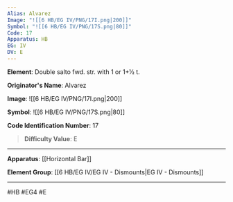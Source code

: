 ```yaml
---
Alias: Alvarez
Image: "![[6 HB/EG IV/PNG/17I.png|200]]"
Symbol: "![[6 HB/EG IV/PNG/17S.png|80]]"
Code: 17
Apparatus: HB
EG: IV
DV: E
---
```

**Element**: Double salto fwd. str. with 1 or 1+1⁄2 t.

**Originator's Name**: Alvarez

**Image**:
![[6 HB/EG IV/PNG/17I.png|200]]

**Symbol**:
![[6 HB/EG IV/PNG/17S.png|80]]

**Code Identification Number**: 17

>**Difficulty Value**: E

___
**Apparatus**: [[Horizontal Bar]]

**Element Group**: [[6 HB/EG IV/EG IV - Dismounts|EG IV - Dismounts]]
___
#HB #EG4 #E
